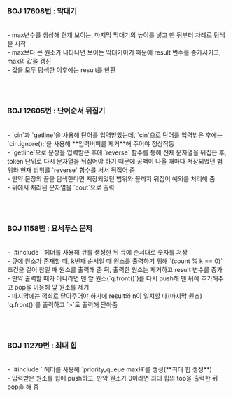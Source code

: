 ### BOJ 17608번 : 막대기
<br>
- max변수를 생성해 현재 보이는, 마지막 막대기의 높이를 넣고 맨 뒤부터 차례로 탐색을 시작 <br>
- max보다 큰 원소가 나타나면 보이는 막대기이기 때문에 result 변수를 증가시키고, max의 값을 갱신 <br>
- 값을 모두 탐색한 이후에는 result를 반환

<br><br>

### BOJ 12605번 : 단어순서 뒤집기
<br>
- `cin`과 `getline`을 사용해 단어를 입력받았는데, `cin`으로 단어를 입력받은 후에는 `cin.ignore();`을 사용해 **입력버퍼를 제거**해 주어야 정상작동<br>
- `getline`으로 문장을 입력받은 후에 `reverse` 함수를 통해 전체 문자열을 뒤집은 후, token 단위로 다시 문자열을 뒤집어야 하기 때문에 공백이 나올 때마다 저장되었던 범위와 현재 범위를 `reverse` 함수를 써서 뒤집어 줌 <br>
- 만약 문장의 끝을 탐색한다면 저장되었던 범위와 끝까지 뒤집어 예외를 처리해 줌 <br>
- 위에서 처리된 문자열을 `cout`으로 출력

<br><br>

### BOJ 1158번 : 요세푸스 문제
<br>
- `#include <queue>` 헤더를 사용해 큐를 생성한 뒤 큐에 순서대로 숫자를 저장<br>
- 큐에 원소가 존재할 때, k번째 순서일 때 원소를 출력하기 위해 `(count % k == 0)` 조건을 걸어 참일 때 원소를 출력해 준 뒤, 출력한 원소는 제거하고 result 변수를 증가<br>
- 만약 출력할 때가 아니라면 맨 앞 원소(`q.front()`)를 다시 push해 맨 뒤에 추가해주고 pop을 이용해 앞 원소를 제거<br>
- 마지막에는 꺽쇠로 닫아주어야 하기에 result와 n이 일치할 때(마지막 원소) `q.front()`를 출력하고 `>`도 출력해 닫아줌

<br><br>

### BOJ 11279번 : 최대 힙
<br>
- `#include <queue>` 헤더를 사용해 `priority_queue<int> maxH`를 생성(**최대 힙 생성**)<br>
- 입력받은 원소를 힙에 push하고, 만약 원소가 0이라면 최대 힙의 top을 출력한 뒤 pop을 해 줌